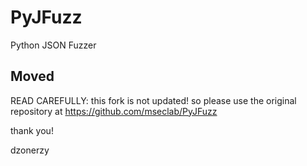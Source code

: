 # PyJFuzz
Python JSON Fuzzer

## Moved
READ CAREFULLY: this fork is not updated! so please use the original repository at https://github.com/mseclab/PyJFuzz

thank you!

dzonerzy
